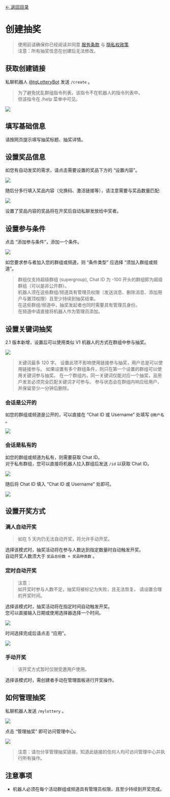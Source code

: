 [<- 返回目录](index.md)

# 创建抽奖

> 使用前请确保你已经阅读并同意 [服务条款](tos.md) 与 [隐私权政策](privacy.md)<br>
> 注意：所有抽奖信息在创建后无法修改。

## 获取创建链接

私聊机器人 [@tgLotteryBot](https://t.me/tgLotteryBot) 发送 `/create` 。

> 为了避免扰乱群组指令列表，该指令不在机器人的指令列表中。<br>
> 但该指令在 /help 菜单中可见。

![](https://i2.wmcdn.net/2020/08/11/E7CERaQa.png)

## 填写基础信息

请按网页提示填写抽奖标题、抽奖详情。<br>

## 设置奖品信息

如您有自动发奖的需求，请点击需要设置的奖品下方的 “设置内容”。

![](https://i2.wmcdn.net/2020/12/17/h85k1B9d.png)

随后分多行填入奖品内容（兑换码、激活链接等），请注意需要与奖品数量匹配:

![](https://i2.wmcdn.net/2020/12/17/HfJ1i85Q.png)

设置了奖品内容的奖品将在开奖后自动私聊发放给中奖者。

## 设置参与条件

点击 “添加参与条件”，添加一个条件。

![](https://i2.wmcdn.net/2020/08/11/o1MQbRao.png)

如您要求参与者加入您的群组或频道，则 “条件类型” 应选择 “须加入群组或频道”。<br>

> 群组仅支持超级群组 (supergroup), Chat ID 为 -100 开头的群组即为超级群组（可以是非公开群）。<br>
> 机器人须在这些群组/频道具有管理员权限（发送消息、删除消息、添加用户与置顶权限）且至少持续到抽奖结束。<br>
> 在这些群组/频道中，抽奖发起者也同时需要具有管理员身份。<br>
> 在频道中请直接将机器人作为管理员添加。<br>

## 设置关键词抽奖

2.1 版本新增，设置后可以使用类似 V1 机器人的方式在群组中参与抽奖。

![](https://i2.wmcdn.net/2021/06/29/4kWw8MVB.png)

> 关键词最多 120 字。
> 设置此项不影响使用链接参与抽奖，用户总是可以使用链接参与。
> 如果设置有多个群组条件，则只在第一个设置的群组可以使用关键词参与抽奖。
> 在一个群组内，同一关键词仅能对应一个抽奖，且用户发言必须完全匹配关键词才可参与。
> 参与状态会在群组内响应给用户，并保留至少一分钟后删除。

### 会话是公开的

如您的群组或频道是公开的，可以直接在 “Chat ID 或 Username” 处填写 `@用户名` 。

![](https://i2.wmcdn.net/2020/08/11/UCYU2RaX.png)

### 会话是私有的

如您的群组或频道为私有，则需要获取 Chat ID。<br>
对于私有群组，您可以直接将机器人拉入群组后发送 `/id` 以获取 Chat ID。

![](https://i2.wmcdn.net/2020/08/11/1VwpxT6q.png)

随后将 Chat ID 填入 “Chat ID 或 Username” 处即可。

![](https://i2.wmcdn.net/2020/08/11/a5FM0L4g.png)

## 设置开奖方式

### 满人自动开奖

> 如在 5 天内仍无法自动开奖，将允许手动开奖。

选择该模式时，抽奖活动将在参与人数达到指定数量时自动触发开奖。<br>
自动开奖人数须大于 `奖品总份数 + 奖品种类数` 。

### 定时自动开奖

> 注意：<br>
> 如开奖时参与人数不足，抽奖将被标记为失败，且无法恢复。
> 请设置合理的开奖时间。

选择该模式时，抽奖活动将在指定时间自动触发开奖。<br>
您可以直接输入日期或使用选择器选择一个时间。

![](https://i2.wmcdn.net/2020/08/11/5X4pwUjM.png)

时间选择完成后请点击 “应用”。

![](https://i2.wmcdn.net/2020/08/11/JnKg3LJK.png)

### 手动开奖

> 该开奖方式暂时仅限受邀用户使用。

选择该模式时，需创建者手动在管理面板进行开奖操作。<br>

## 如何管理抽奖

私聊机器人发送 `/mylottery` 。

![](https://i2.wmcdn.net/2020/08/11/TB8OrGwO.png)

点击 “管理抽奖” 即可访问管理中心。

![](https://i2.wmcdn.net/2020/08/11/1fEPNSv0.png)

> 注意：请勿分享管理抽奖链接，知道此链接的任何人均可访问管理中心并执行所有操作。

## 注意事项

* 机器人必须在每个活动群组或频道具有管理员权限，且至少持续到开奖完成。
